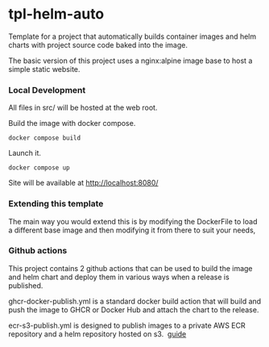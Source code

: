 # tpl-helm-auto

Template for a project that automatically builds container images and helm charts with project source code baked into the image.

The basic version of this project uses a nginx:alpine image base to host a simple static website.

### Local Development

All files in src/ will be hosted at the web root.

Build the image with docker compose.

```shell
docker compose build
```

Launch it.

```shell
docker compose up
```

Site will be available at [http://localhost:8080/](http://localhost:8080/)

### Extending this template

The main way you would extend this is by modifying the DockerFile to load a different base image and then modifying it from there to suit your needs, 

### Github actions

This project contains 2 github actions that can be used to build the image and helm chart and deploy them in various ways when a release is published.

ghcr-docker-publish.yml is a standard docker build action that will build and push the image to GHCR or Docker Hub and attach the chart to the release.

ecr-s3-publish.yml is designed to publish images to a private AWS ECR repository and a helm repository hosted on s3.  [guide](https://github.com/jgz/s3-auth-proxy#using-helm-s3-to-create-a-private-helm-chart-repo-that-can-be-used-with-flux2)
